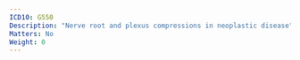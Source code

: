 ```yaml
---
ICD10: G550
Description: "Nerve root and plexus compressions in neoplastic disease"
Matters: No
Weight: 0
---
```

